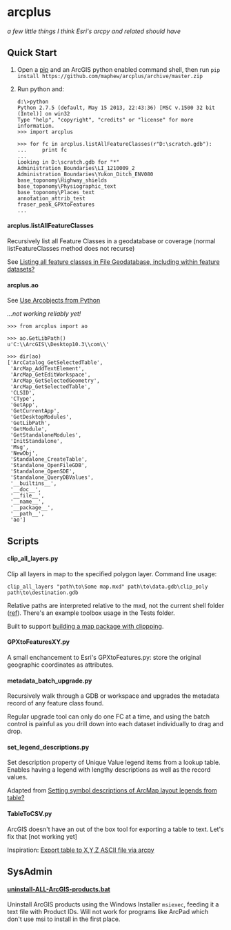 arcplus
=======
*a few little things I think Esri's arcpy and related should have*


## Quick Start

 1. Open a [pip](https://pip.pypa.io/en/latest/installing.html) and an ArcGIS python enabled command shell, then run
    `pip install https://github.com/maphew/arcplus/archive/master.zip`
 2. Run python and:

    ``` 
    d:\>python
    Python 2.7.5 (default, May 15 2013, 22:43:36) [MSC v.1500 32 bit (Intel)] on win32
    Type "help", "copyright", "credits" or "license" for more information.
    >>> import arcplus   
    
    >>> for fc in arcplus.listAllFeatureClasses(r"D:\scratch.gdb"):
    ...     print fc
    ...
    Looking in D:\scratch.gdb for "*"
    Administration_Boundaries\LI_1210009_2
    Administration_Boundaries\Yukon_Ditch_ENV080
    base_toponomy\Highway_shields
    base_toponomy\Physiographic_text
    base_toponomy\Places_text
    annotation_attrib_test
    fraser_peak_GPXtoFeatures
    ...
    ```     



#### arcplus.listAllFeatureClasses
Recursively list all Feature Classes in a geodatabase or coverage (normal listFeatureClasses method does not recurse)

See [Listing all feature classes in File Geodatabase, including within feature datasets?](http://gis.stackexchange.com/questions/5893/listing-all-feature-classes-in-file-geodatabase-including-within-feature-datase)

#### arcplus.ao
See [Use Arcobjects from Python](http://gis.stackexchange.com/questions/80/how-do-i-access-arcobjects-from-python/)

*...not working reliably yet!*

    >>> from arcplus import ao
    
    >>> ao.GetLibPath()
    u'C:\\ArcGIS\\Desktop10.3\\com\\'

    >>> dir(ao)
    ['ArcCatalog_GetSelectedTable',
     'ArcMap_AddTextElement',
     'ArcMap_GetEditWorkspace',
     'ArcMap_GetSelectedGeometry',
     'ArcMap_GetSelectedTable',
     'CLSID',
     'CType',
     'GetApp',
     'GetCurrentApp',
     'GetDesktopModules',
     'GetLibPath',
     'GetModule',
     'GetStandaloneModules',
     'InitStandalone',
     'Msg',
     'NewObj',
     'Standalone_CreateTable',
     'Standalone_OpenFileGDB',
     'Standalone_OpenSDE',
     'Standalone_QueryDBValues',
     '__builtins__',
     '__doc__',
     '__file__',
     '__name__',
     '__package__',
     '__path__',
     'ao']




## Scripts

#### clip_all_layers.py

Clip all layers in map to the specified polygon layer. Command line usage:

    clip_all_layers "path\to\Some map.mxd" path\to\data.gdb\clip_poly path\to\destination.gdb

Relative paths are interpreted relative to the mxd, not the current shell folder ([ref](http://gis.stackexchange.com/a/136826/108)).
There's an example toolbox usage in the Tests folder.

Built to support [building a map package with clippping](http://gis.stackexchange.com/questions/132352/arcgis-desktop-map-package-with-clipping).


#### GPXtoFeaturesXY.py

A small enchancement to Esri's GPXtoFeatures.py: store the original geographic coordinates as attributes.

####  metadata_batch_upgrade.py

Recursively walk through a GDB or workspace and upgrades the metadata record of any feature class found.

Regular upgrade tool can only do one FC at a time, and using the batch control is painful as you drill down into each dataset individually to drag and drop.

#### set_legend_descriptions.py
 
Set description property of Unique Value legend items from a lookup table. Enables having a legend with lengthy descriptions as well as the record values.

Adapted from [Setting symbol descriptions of ArcMap layout legends from table?](http://gis.stackexchange.com/questions/102956/setting-symbol-descriptions-of-arcmap-layout-legends-from-table/)


#### TableToCSV.py

ArcGIS doesn't have an out of the box tool for exporting a table to text. Let's fix that
[not working yet]

Inspiration: [Export table to X,Y,Z ASCII file via arcpy](http://gis.stackexchange.com/questions/17933/export-table-to-x-y-z-ascii-file-via-arcpy)



SysAdmin
--------

#### [uninstall-ALL-ArcGIS-products.bat](SysAdmin/uninstall-ALL-ArcGIS-products.md)

Uninstall ArcGIS products using the Windows Installer `msiexec`, feeding it a text file with Product IDs. Will not work for programs like ArcPad which don't use msi to install in the first place.  